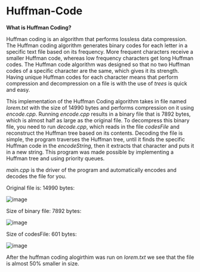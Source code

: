 # Huffman-Code

**What is Huffman Coding?**

Huffman coding is an algorithm that performs lossless data compression. The Huffman coding algorithm generates binary codes for each letter in a specific text file based on its frequency. More frequent characters receive a smaller Huffman code, whereas low frequency characters get long Huffman codes. The Huffman code algorithm was designed so that no two Huffman codes of a specific character are the same, which gives it its strength. Having unique Huffman codes for each character means that perform compression and decompression on a file is with the use of _trees_ is quick and easy.

This implementation of the Huffman Coding algorithm takes in file named _lorem.txt_ with the size of 14990 bytes and performs compression on it using _encode.cpp_. Running _encode.cpp_ results in a binary file that is 7892 bytes, which is almost half as large as the original file. To decompress this binary file, you need to run _decode.cpp_, which reads in the file _codesFile_ and reconstruct the Huffman tree based on its contents. Decoding the file is simple, the program traverses the Huffman tree, until it finds the specific Huffman code in the _encodeString_, then it extracts that character and puts it in a new string. This program was made possible by implementing a Huffman tree and using priority queues.


_main.cpp_ is the driver of the program and automatically encodes and decodes the file for you.


Original file is: 14990 bytes:

![image](https://user-images.githubusercontent.com/85080576/151867970-6b858cef-4f2f-4ef1-8d0f-aeca1835d4aa.png)

Size of binary file: 7892 bytes:

![image](https://user-images.githubusercontent.com/85080576/151867850-d8064395-720f-4b3e-ae7c-7e3fe54c286d.png)

Size of codesFile: 601 bytes:

![image](https://user-images.githubusercontent.com/85080576/151867908-598c4f53-00f2-46c1-b670-6686a7a3948f.png)


After the huffman coding alogirthim was run on _lorem.txt_ we see that the file is almost 50% smaller in size.
